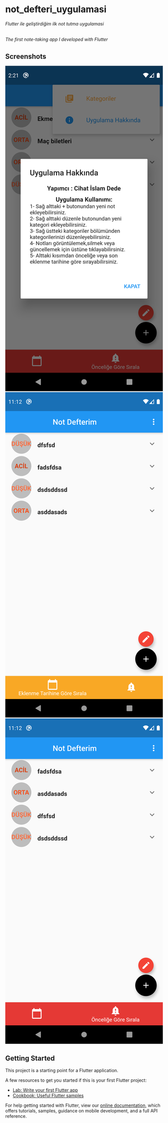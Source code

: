 # not_defteri_uygulamasi

###### Flutter ile geliştirdiğim ilk not tutma uygulamasi
###### The first note-taking app I developed with Flutter
## Screenshots

![](https://raw.githubusercontent.com/cihatislamdede/NotDefteri/master/Screenshot_1597490495.png)
![](https://raw.githubusercontent.com/cihatislamdede/NotDefteri/master/Screenshot_1597435933.png)
![](https://raw.githubusercontent.com/cihatislamdede/NotDefteri/master/Screenshot_1597435936.png)


## Getting Started

This project is a starting point for a Flutter application.

A few resources to get you started if this is your first Flutter project:

- [Lab: Write your first Flutter app](https://flutter.dev/docs/get-started/codelab)
- [Cookbook: Useful Flutter samples](https://flutter.dev/docs/cookbook)




For help getting started with Flutter, view our
[online documentation](https://flutter.dev/docs), which offers tutorials,
samples, guidance on mobile development, and a full API reference.
